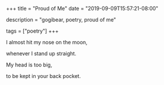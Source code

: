 +++
title = "Proud of Me"
date = "2019-09-09T15:57:21-08:00"

description = "gogibear, poetry, proud of me"

tags = ["poetry"]
+++

I almost hit my nose on the moon,<br>

whenever I stand up straight.<br>

My head is too big,<br>

to be kept in your back pocket.<br>
